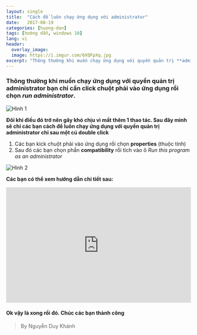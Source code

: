 ```yaml
---
layout: single
title:  "Cách để luôn chạy ứng dụng với administrator"
date:   2017-08-19
categories: [huong-dan]
tags: [hướng dẫn, windows 10]
lang: vi
header:
  overlay_image:
  image: https://i.imgur.com/6XQFpXq.jpg
excerpt: "Thông thường khi muốn chạy ứng dụng với quyền quản trị **administrator** bạn chỉ cần click chuột phải vào ứng dụng rồi chọn **_run administrator_**"
---
```

### Thông thường khi muốn chạy ứng dụng với quyền quản trị **administrator** bạn chỉ cần click chuột phải vào ứng dụng rồi chọn **_run administrator_**.

![Hình 1](https://i.imgur.com/GfiUNao.png)

**Đôi khi điều đó trở nên gây khó chịu vì mất thêm 1 thao tác. Sau đây mình sẽ chỉ các bạn cách để luôn chạy ứng dụng với quyền quản trị administrator chỉ sau một cú double click**

1. Các bạn kick chuột phải vào ứng dụng rồi chọn **properties** (thuộc tính)
2. Sau đó các bạn chọn phần **compatibility** rồi tích vào ô _Run this program as an administrator_

![Hình 2](https://i.imgur.com/NPdpNwY.png)

**Các bạn có thể xem hướng dẫn chi tiết sau:**

<iframe style="width: 560; height: 315; max-width: 100%; margin: 0 auto;" src="https://www.youtube.com/embed/kuNkRlf1iFg" frameborder="0" allowfullscreen></iframe>

#### Ok vậy là xong rồi đó. Chúc các bạn thành công
>By Nguyễn Duy Khánh


